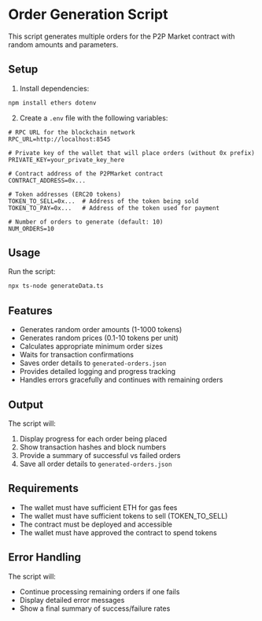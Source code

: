 # Order Generation Script

This script generates multiple orders for the P2P Market contract with random amounts and parameters.

## Setup

1. Install dependencies:
```bash
npm install ethers dotenv
```

2. Create a `.env` file with the following variables:
```env
# RPC URL for the blockchain network
RPC_URL=http://localhost:8545

# Private key of the wallet that will place orders (without 0x prefix)
PRIVATE_KEY=your_private_key_here

# Contract address of the P2PMarket contract
CONTRACT_ADDRESS=0x...

# Token addresses (ERC20 tokens)
TOKEN_TO_SELL=0x...  # Address of the token being sold
TOKEN_TO_PAY=0x...   # Address of the token used for payment

# Number of orders to generate (default: 10)
NUM_ORDERS=10
```

## Usage

Run the script:
```bash
npx ts-node generateData.ts
```

## Features

- Generates random order amounts (1-1000 tokens)
- Generates random prices (0.1-10 tokens per unit)
- Calculates appropriate minimum order sizes
- Waits for transaction confirmations
- Saves order details to `generated-orders.json`
- Provides detailed logging and progress tracking
- Handles errors gracefully and continues with remaining orders

## Output

The script will:
1. Display progress for each order being placed
2. Show transaction hashes and block numbers
3. Provide a summary of successful vs failed orders
4. Save all order details to `generated-orders.json`

## Requirements

- The wallet must have sufficient ETH for gas fees
- The wallet must have sufficient tokens to sell (TOKEN_TO_SELL)
- The contract must be deployed and accessible
- The wallet must have approved the contract to spend tokens

## Error Handling

The script will:
- Continue processing remaining orders if one fails
- Display detailed error messages
- Show a final summary of success/failure rates 